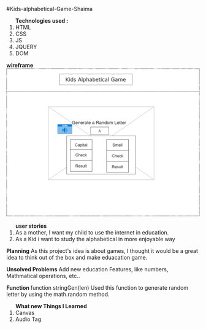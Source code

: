 #Kids-alphabetical-Game-Shaima

<ol><b>Technologies used :</b>
<li>HTML</li>
<li>CSS</li>
<li>JS</li>
<li>JQUERY</li>
<li>DOM</li></ol>

<b>wireframe</b>
<img src="P1WireFrame.png" title="P1">

<ol><b>user stories</b>
<li>As a mother, I want my child to use the internet in education.</li>
<li>As a Kid i want to study the alphabetical in more enjoyable way </li>
</ol>

<b>Planning</b>
As this project's idea is about games, I thought it would be a great idea to think out of the box and make eduacation game.

<b>Unsolved Problems</b>
Add new education Features, like numbers, Mathmatical operations, etc..

<b>Function </b>
function stringGen(len) 
Used this function to generate random letter by using the math.random method.

<ol><b>What new Things I Learned </b>
<li>Canvas</li>
<li>Audio Tag</li>
</ol>

